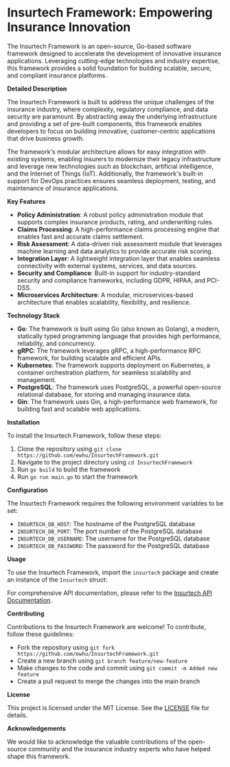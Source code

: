 **Insurtech Framework: Empowering Insurance Innovation**
=====================================================

The Insurtech Framework is an open-source, Go-based software framework designed to accelerate the development of innovative insurance applications. Leveraging cutting-edge technologies and industry expertise, this framework provides a solid foundation for building scalable, secure, and compliant insurance platforms.

**Detailed Description**

The Insurtech Framework is built to address the unique challenges of the insurance industry, where complexity, regulatory compliance, and data security are paramount. By abstracting away the underlying infrastructure and providing a set of pre-built components, this framework enables developers to focus on building innovative, customer-centric applications that drive business growth.

The framework's modular architecture allows for easy integration with existing systems, enabling insurers to modernize their legacy infrastructure and leverage new technologies such as blockchain, artificial intelligence, and the Internet of Things (IoT). Additionally, the framework's built-in support for DevOps practices ensures seamless deployment, testing, and maintenance of insurance applications.

**Key Features**

* **Policy Administration**: A robust policy administration module that supports complex insurance products, rating, and underwriting rules.
* **Claims Processing**: A high-performance claims processing engine that enables fast and accurate claims settlement.
* **Risk Assessment**: A data-driven risk assessment module that leverages machine learning and data analytics to provide accurate risk scoring.
* **Integration Layer**: A lightweight integration layer that enables seamless connectivity with external systems, services, and data sources.
* **Security and Compliance**: Built-in support for industry-standard security and compliance frameworks, including GDPR, HIPAA, and PCI-DSS.
* **Microservices Architecture**: A modular, microservices-based architecture that enables scalability, flexibility, and resilience.

**Technology Stack**

* **Go**: The framework is built using Go (also known as Golang), a modern, statically typed programming language that provides high performance, reliability, and concurrency.
* **gRPC**: The framework leverages gRPC, a high-performance RPC framework, for building scalable and efficient APIs.
* **Kubernetes**: The framework supports deployment on Kubernetes, a container orchestration platform, for seamless scalability and management.
* **PostgreSQL**: The framework uses PostgreSQL, a powerful open-source relational database, for storing and managing insurance data.
* **Gin**: The framework uses Gin, a high-performance web framework, for building fast and scalable web applications.

**Installation**

To install the Insurtech Framework, follow these steps:

1. Clone the repository using `git clone https://github.com/ewhu/InsurtechFramework.git`
2. Navigate to the project directory using `cd InsurtechFramework`
3. Run `go build` to build the framework
4. Run `go run main.go` to start the framework

**Configuration**

The Insurtech Framework requires the following environment variables to be set:

* `INSURTECH_DB_HOST`: The hostname of the PostgreSQL database
* `INSURTECH_DB_PORT`: The port number of the PostgreSQL database
* `INSURTECH_DB_USERNAME`: The username for the PostgreSQL database
* `INSURTECH_DB_PASSWORD`: The password for the PostgreSQL database

**Usage**

To use the Insurtech Framework, import the `insurtech` package and create an instance of the `Insurtech` struct:

For comprehensive API documentation, please refer to the [Insurtech API Documentation](https://github.com/ewhu/InsurtechFramework/blob/main/docs/api.md).

**Contributing**

Contributions to the Insurtech Framework are welcome! To contribute, follow these guidelines:

* Fork the repository using `git fork https://github.com/ewhu/InsurtechFramework.git`
* Create a new branch using `git branch feature/new-feature`
* Make changes to the code and commit using `git commit -m Added new feature`
* Create a pull request to merge the changes into the main branch

**License**

This project is licensed under the MIT License. See the [LICENSE](https://github.com/ewhu/InsurtechFramework/blob/main/LICENSE) file for details.

**Acknowledgements**

We would like to acknowledge the valuable contributions of the open-source community and the insurance industry experts who have helped shape this framework.
